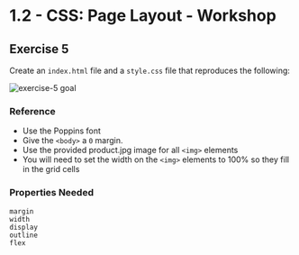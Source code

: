# 1.2 - CSS: Page Layout - Workshop

## Exercise 5

Create an `index.html` file and a `style.css` file that reproduces the following:

![exercise-5 goal](../../assets/ex-5-goal.gif)

### Reference

- Use the Poppins font
- Give the `<body>` a `0` margin.
- Use the provided product.jpg image for all `<img>` elements
- You will need to set the width on the `<img>` elements to 100% so they fill in the grid cells

### Properties Needed

```
margin
width
display
outline
flex
```
